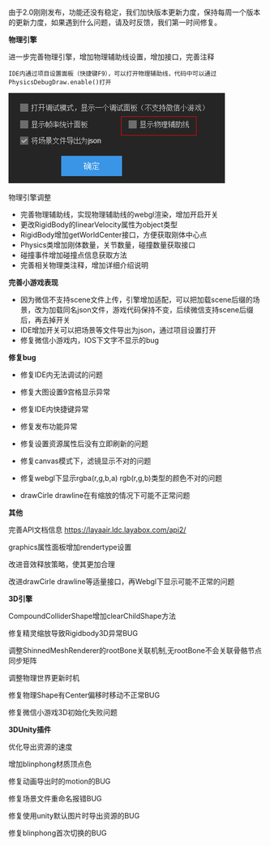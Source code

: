 ​	

​	由于2.0刚刚发布，功能还没有稳定，我们加快版本更新力度，保持每周一个版本的更新力度，如果遇到什么问题，请及时反馈，我们第一时间修复。



**物理引擎**

进一步完善物理引擎，增加物理辅助线设置，增加接口，完善注释

`IDE内通过项目设置面板（快捷键F9），可以打开物理辅助线，代码中可以通过PhysicsDebugDraw.enable()打开`

![physicsdraw](imgs/physicsdraw.png)

物理引擎调整

- 完善物理辅助线，实现物理辅助线的webgl渲染，增加开启开关
- 更改RigidBody的linearVelocity属性为object类型
- RigidBody增加getWorldCenter接口，方便获取刚体中心点
- Physics类增加刚体数量，关节数量，碰撞数量获取接口
- 碰撞事件增加碰撞点信息获取方法
- 完善相关物理类注释，增加详细介绍说明




**完善小游戏表现**

- 因为微信不支持scene文件上传，引擎增加适配，可以把加载scene后缀的场景，改为加载同名json文件，游戏代码保持不变，后续微信支持scene后缀后，再去掉开关
- IDE增加开关可以把场景等文件导出为json，通过项目设置打开
- 修复微信小游戏内，IOS下文字不显示的bug




**修复bug**

- 修复IDE内无法调试的问题

- 修复大图设置9宫格显示异常

- 修复IDE内快捷键异常

- 修复发布功能异常

- 修复设置资源属性后没有立即刷新的问题

- 修复canvas模式下，滤镜显示不对的问题

- 修复webgl下显示rgba(r,g,b,a) rgb(r,g,b)类型的颜色不对的问题

- drawCirle drawline在有缩放的情况下可能不正常问题




**其他**

完善API文档信息 https://layaair.ldc.layabox.com/api2/

graphics属性面板增加rendertype设置

改进音效释放策略，使其更加合理

改进drawCirle drawline等适量接口，再Webgl下显示可能不正常的问题



**3D引擎**

CompoundColliderShape增加clearChildShape方法

修复精灵缩放导致Rigidbody3D异常BUG

调整ShinnedMeshRenderer的rootBone关联机制,无rootBone不会关联骨骼节点同步矩阵

调整物理世界更新时机

修复物理Shape有Center偏移时移动不正常BUG

修复微信小游戏3D初始化失败问题



**3DUnity插件**

优化导出资源的速度

增加blinphong材质顶点色

修复动画导出时的motion的BUG

修复场景文件重命名报错BUG

修复使用unity默认图片时导出资源的BUG

修复blinphong首次切换的BUG


